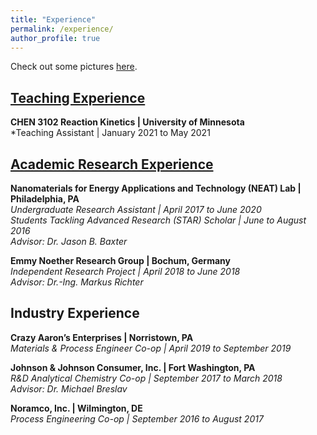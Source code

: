 ```yaml
---
title: "Experience"
permalink: /experience/
author_profile: true
---
```

Check out some pictures [here](https://www.canva.com/design/DAEBa0tlGdA/Zpd2dRbug81jhHJTt66KbQ/view?website#2).

## [Teaching Experience](https://kristine-loh.github.io/teaching/)
**CHEN 3102 Reaction Kinetics | University of Minnesota**<br/>
*Teaching Assistant | January 2021 to May 2021<br/>

## [Academic Research Experience](https://kristine-loh.github.io/research/)

**Nanomaterials for Energy Applications and Technology (NEAT) Lab | Philadelphia, PA**<br/>
*Undergraduate Research Assistant | April 2017 to June 2020<br/>
Students Tackling Advanced Research (STAR) Scholar | June to August 2016<br/>
Advisor: Dr. Jason B. Baxter*

**Emmy Noether Research Group | Bochum, Germany**<br/>
*Independent Research Project | April 2018 to June 2018<br/>
Advisor: Dr.-Ing. Markus Richter*

## Industry Experience

**Crazy Aaron’s Enterprises | Norristown, PA**<br/>
*Materials & Process Engineer Co-op | April 2019 to September 2019*

**Johnson & Johnson Consumer, Inc. | Fort Washington, PA**<br/>
*R&D Analytical Chemistry Co-op | September 2017 to March 2018*<br/>
*Advisor: Dr. Michael Breslav*

**Noramco, Inc. | Wilmington, DE**<br/>
*Process Engineering Co-op | September 2016 to August 2017*


